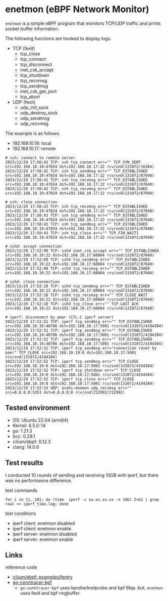 # enetmon (eBPF Network Monitor)

`enetmon` is a simple eBPF program that monitors TCP/UDP traffic and prints socket buffer information.

The following functions are hooked to display logs.
- TCP (fexit)
  - tcp_close
  - tcp_connect
  - tcp_disconnect
  - inet_csk_accept
  - tcp_shutdown
  - tcp_recvmsg
  - tcp_sendmsg
  - inet_csk_get_port
  - tcp_abort
- UDP (fexit)
  - udp_init_sock
  - udp_destroy_sock
  - udp_sendmsg
  - udp_recvmsg

The example is as follows.
- 192.168.10.19: local
- 192.168.10.17: remote

```shell
# ssh: connect to remote server
2023/12/29 17:50:42 TCP: ssh tcp_connect err="" TCP_SYN_SENT src=192.168.10.19:47024 dst=192.168.10.17:22 rcv/snd(131072/16384)   
2023/12/29 17:50:42 TCP: ssh tcp_sendmsg err="" TCP_ESTABLISHED src=192.168.10.19:47024 dst=192.168.10.17:22 rcv/snd(131072/87040)
2023/12/29 17:50:42 TCP: ssh tcp_recvmsg err="" TCP_ESTABLISHED src=192.168.10.19:47024 dst=192.168.10.17:22 rcv/snd(131072/87040)
2023/12/29 17:50:42 TCP: ssh tcp_recvmsg err="" TCP_ESTABLISHED src=192.168.10.19:47024 dst=192.168.10.17:22 rcv/snd(131072/87040)

# ssh: close connection
2023/12/29 17:50:43 TCP: ssh tcp_recvmsg err="" TCP_ESTABLISHED src=192.168.10.19:47024 dst=192.168.10.17:22 rcv/snd(131072/87040)
2023/12/29 17:50:43 TCP: ssh tcp_sendmsg err="" TCP_ESTABLISHED src=192.168.10.19:47024 dst=192.168.10.17:22 rcv/snd(131072/87040)
2023/12/29 17:50:43 TCP: ssh tcp_sendmsg err="" TCP_ESTABLISHED src=192.168.10.19:47024 dst=192.168.10.17:22 rcv/snd(131072/87040)
2023/12/29 17:50:43 TCP: ssh tcp_close err="" TCP_FIN_WAIT1 src=192.168.10.19:47024 dst=192.168.10.17:22 rcv/snd(131072/87040)

# sshd: accept connection
2023/12/29 17:52:09 TCP: sshd inet_csk_accept err="" TCP_ESTABLISHED src=192.168.10.19:22 dst=192.168.10.17:60064 rcv/snd(131072/87040)
2023/12/29 17:52:09 TCP: sshd tcp_sendmsg err="" TCP_ESTABLISHED src=192.168.10.19:22 dst=192.168.10.17:60064 rcv/snd(131072/87040)
2023/12/29 17:52:09 TCP: sshd tcp_recvmsg err="" TCP_ESTABLISHED src=192.168.10.19:22 dst=192.168.10.17:60064 rcv/snd(131072/87040)

# sshd: close connection
2023/12/29 17:52:10 TCP: sshd tcp_sendmsg err="" TCP_ESTABLISHED src=192.168.10.19:22 dst=192.168.10.17:60064 rcv/snd(131072/87040)
2023/12/29 17:52:10 TCP: sshd tcp_recvmsg err="" TCP_CLOSE_WAIT src=192.168.10.19:22 dst=192.168.10.17:60064 rcv/snd(131072/87040) 
2023/12/29 17:52:10 TCP: sshd tcp_close err="" TCP_LAST_ACK src=192.168.10.19:22 dst=192.168.10.17:60064 rcv/snd(131072/87040)   

# iperf: disconnect by peer (CTL-C iperf server)
2023/12/29 17:52:52 TCP: iperf tcp_sendmsg err="" TCP_ESTABLISHED src=192.168.10.19:40706 dst=192.168.10.17:5001 rcv/snd(131072/4194304)
2023/12/29 17:52:52 TCP: iperf tcp_sendmsg err="" TCP_ESTABLISHED src=192.168.10.19:40706 dst=192.168.10.17:5001 rcv/snd(131072/4194304)
2023/12/29 17:52:52 TCP: iperf tcp_sendmsg err="" TCP_ESTABLISHED src=192.168.10.19:40706 dst=192.168.10.17:5001 rcv/snd(131072/4194304)
2023/12/29 17:52:52 TCP: iperf tcp_sendmsg err="connection reset by peer" TCP_CLOSE src=192.168.10.19:0 dst=192.168.10.17:5001 rcv/snd(131072/4194304)
2023/12/29 17:52:52 TCP: iperf tcp_sendmsg err="" TCP_CLOSE src=192.168.10.19:0 dst=192.168.10.17:5001 rcv/snd(131072/4194304)
2023/12/29 17:52:52 TCP: iperf tcp_shutdown err="" TCP_CLOSE src=192.168.10.19:0 dst=192.168.10.17:5001 rcv/snd(131072/4194304)
2023/12/29 17:52:52 TCP: iperf tcp_close err="" TCP_CLOSE src=192.168.10.19:0 dst=192.168.10.17:5001 rcv/snd(131072/4194304)
2023/12/29 17:52:53 UDP: avahi-daemon udp_recvmsg err="" src=0.0.0.0:5353 dst=0.0.0.0:0 rcv/snd(212992/212992)
```

## Tested environment

- OS: Ubuntu 22.04 (arm64)
- Kernel: 6.5.0-14
- go: 1.21.3
- bcc: 0.29.1
- cilium/ebpf: 0.12.3
- clang: 14.0.0

## Test results
I conducted 10 rounds of sending and receiving 10GB with iperf, but there was no performance difference.

test commands
```shell
for i in {1..10}; do (time  iperf -c xx.xx.xx.xx -n 10G) 2>&1 | grep real >> iperf_time.log; done
```

test conditions
- iperf client: enetmon disabled
- iperf client: enetmon enable
- iperf server: enetmon disabled
- iperf server: enetmon enable

## Links

reference code
- [cilium/ebpf: examples/fentry](https://github.com/cilium/ebpf/blob/main/examples/fentry)
- [go-conntracer-bpf](https://github.com/yuuki/go-conntracer-bpf)
  - `go-conntracer-bpf` uses kprobe/kretprobe and bpf Map. but, `enetmon` uses fexit and bpf ringbuffer.

